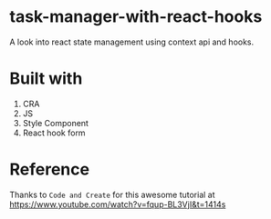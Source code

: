 # task-manager-with-react-hooks
A look into react state management using context api and hooks.

# Built with
1. CRA
2. JS
3. Style Component
4. React hook form

# Reference
Thanks to `Code and Create` for this awesome tutorial at https://www.youtube.com/watch?v=fqup-BL3VjI&t=1414s